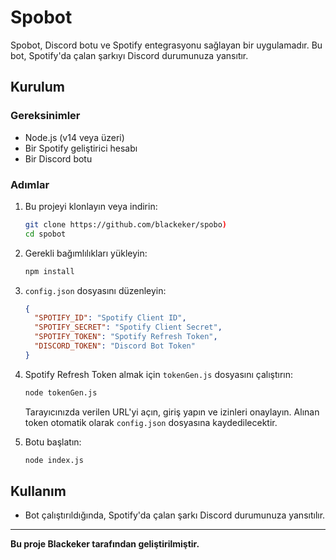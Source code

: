 # Spobot

Spobot, Discord botu ve Spotify entegrasyonu sağlayan bir uygulamadır. Bu bot, Spotify'da çalan şarkıyı Discord durumunuza yansıtır.

## Kurulum

### Gereksinimler
- Node.js (v14 veya üzeri)
- Bir Spotify geliştirici hesabı
- Bir Discord botu

### Adımlar
1. Bu projeyi klonlayın veya indirin:
   ```bash
   git clone https://github.com/blackeker/spobo)
   cd spobot
   ```

2. Gerekli bağımlılıkları yükleyin:
   ```bash
   npm install
   ```

3. `config.json` dosyasını düzenleyin:
   ```json
   {
     "SPOTIFY_ID": "Spotify Client ID",
     "SPOTIFY_SECRET": "Spotify Client Secret",
     "SPOTIFY_TOKEN": "Spotify Refresh Token",
     "DISCORD_TOKEN": "Discord Bot Token"
   }
   ```

4. Spotify Refresh Token almak için `tokenGen.js` dosyasını çalıştırın:
   ```bash
   node tokenGen.js
   ```
   Tarayıcınızda verilen URL'yi açın, giriş yapın ve izinleri onaylayın. Alınan token otomatik olarak `config.json` dosyasına kaydedilecektir.

5. Botu başlatın:
   ```bash
   node index.js
   ```

## Kullanım
- Bot çalıştırıldığında, Spotify'da çalan şarkı Discord durumunuza yansıtılır.

---


**Bu proje Blackeker tarafından geliştirilmiştir.**
